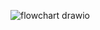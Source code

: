 ![flowchart drawio](https://user-images.githubusercontent.com/94380427/142773284-f3eed34a-b259-481a-bb1d-35d9a11ecff3.jpg)
